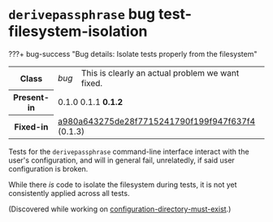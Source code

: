 # `derivepassphrase` bug test-filesystem-isolation

???+ bug-success "Bug details: Isolate tests properly from the filesystem"
    <table id="bug-summary" markdown>
        <tr><th scope=col>Class<td><i>bug</i><td>This is clearly an actual problem we want fixed.
        <tr><th scope=col>Present-in<td colspan=2>0.1.0 0.1.1 <b>0.1.2</b>
        <tr><th scope=col>Fixed-in<td colspan=2><a href="https://github.com/the-13th-letter/derivepassphrase/commit/a980a643275de28f7715241790f199f947f637f4">a980a643275de28f7715241790f199f947f637f4</a> (0.1.3)
    </table>

Tests for the `derivepassphrase` command-line interface interact with the user's configuration, and will in general fail, unrelatedly, if said user configuration is broken.

While there *is* code to isolate the filesystem during tests, it is not yet consistently applied across all tests.

(Discovered while working on [configuration-directory-must-exist](configuration-directory-must-exist.md).)
